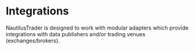# Integrations

NautilusTrader is designed to work with modular adapters which provide integrations 
with data publishers and/or trading venues (exchanges/brokers).
